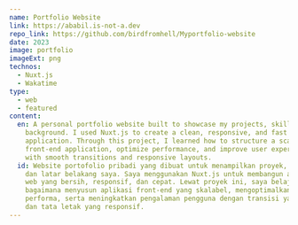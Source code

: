 ```yaml
---
name: Portfolio Website
link: https://ababil.is-not-a.dev
repo_link: https://github.com/birdfromhell/Myportfolio-website
date: 2023
image: portfolio
imageExt: png
technos:
  - Nuxt.js
  - Wakatime
type:
  - web
  - featured
content:
  en: A personal portfolio website built to showcase my projects, skills, and
    background. I used Nuxt.js to create a clean, responsive, and fast web
    application. Through this project, I learned how to structure a scalable
    front-end application, optimize performance, and improve user experience
    with smooth transitions and responsive layouts.
  id: Website portofolio pribadi yang dibuat untuk menampilkan proyek, keahlian,
    dan latar belakang saya. Saya menggunakan Nuxt.js untuk membangun aplikasi
    web yang bersih, responsif, dan cepat. Lewat proyek ini, saya belajar
    bagaimana menyusun aplikasi front-end yang skalabel, mengoptimalkan
    performa, serta meningkatkan pengalaman pengguna dengan transisi yang halus
    dan tata letak yang responsif.
---
```

